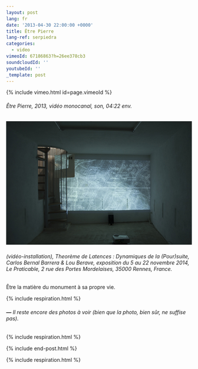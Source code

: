 ```yaml
---
layout: post
lang: fr
date: '2013-04-30 22:00:00 +0000'
title: Être Pierre
lang-ref: serpiedra
categories:
  - video
vimeoId: 67186863?h=26ee378cb3
soundcloudId: ''
youtubeId: ''
_template: post
---
```





{% include vimeo.html id=page.vimeoId %}

###### _Être Pierre_, 2013, vidéo monocanal, son, 04:22 env.

![](/imgs/carlos-bernal-ser-piedra-3-up.jpg)

###### (vidéo-installation), _Theorème de Latences : Dynamiques de la (Pour)suite_, Carlos Bernal Barrera & Lou Berave, exposition du 5 au 22 novembre 2014, Le Praticable, 2 rue des Portes Mordelaises, 35000 Rennes, France.

Être la matière du monument à sa propre vie.

{% include respiration.html %}

###### **_—_** _Il reste encore des photos à voir (bien que la photo, bien sûr, ne suffise pas)._

{% include respiration.html %}

{% include end-post.html %}

{% include respiration.html %}
